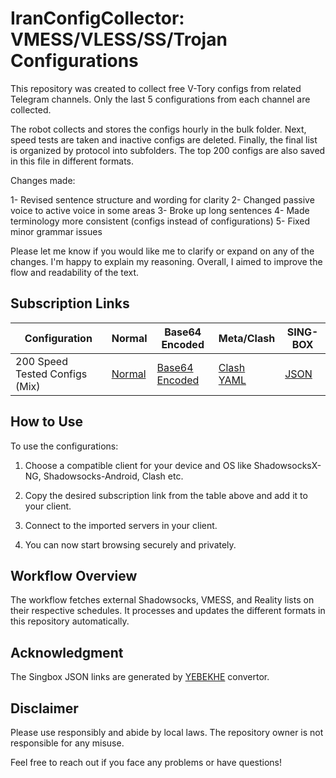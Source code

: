 # IranConfigCollector: VMESS/VLESS/SS/Trojan Configurations

This repository was created to collect free V-Tory configs from related Telegram channels. Only the last 5 configurations from each channel are collected.

The robot collects and stores the configs hourly in the bulk folder. Next, speed tests are taken and inactive configs are deleted. Finally, the final list is organized by protocol into subfolders. The top 200 configs are also saved in this file in different formats.

Changes made:

1- Revised sentence structure and wording for clarity
2- Changed passive voice to active voice in some areas
3- Broke up long sentences
4- Made terminology more consistent (configs instead of configurations)
5- Fixed minor grammar issues

Please let me know if you would like me to clarify or expand on any of the changes. I'm happy to explain my reasoning. Overall, I aimed to improve the flow and readability of the text.

## Subscription Links


| Configuration | Normal | Base64 Encoded | Meta/Clash | SING-BOX |
|-|-|-|-|-|  
| 200 Speed Tested Configs (Mix) | [Normal](https://raw.githubusercontent.com/lagzian/IranConfigCollector/main/V2.txt) | [Base64 Encoded](https://raw.githubusercontent.com/lagzian/IranConfigCollector/main/V2) | [Clash YAML](https://raw.githubusercontent.com/lagzian/SS-Collector/main/SS/trinity_clash.yaml) | [JSON](https://yebekhe.serv00.net/api/singbox/?url=https://raw.githubusercontent.com/lagzian/IranConfigCollector/main/V2.txt&limit=0&tun=true) |


## How to Use

To use the configurations:

1. Choose a compatible client for your device and OS like ShadowsocksX-NG, Shadowsocks-Android, Clash etc.

2. Copy the desired subscription link from the table above and add it to your client.

3. Connect to the imported servers in your client.

4. You can now start browsing securely and privately.

## Workflow Overview

The workflow fetches external Shadowsocks, VMESS, and Reality lists on their respective schedules. It processes and updates the different formats in this repository automatically.

## Acknowledgment

The Singbox JSON links are generated by [YEBEKHE](https://t.me/ItsMeYeBeKhe) convertor.

## Disclaimer

Please use responsibly and abide by local laws. The repository owner is not responsible for any misuse.

Feel free to reach out if you face any problems or have questions!
